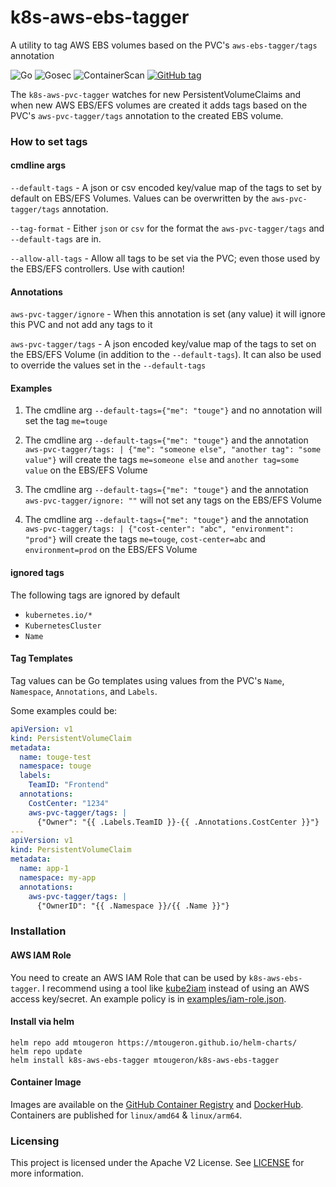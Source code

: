 # k8s-aws-ebs-tagger

A utility to tag AWS EBS volumes based on the PVC's `aws-ebs-tagger/tags` annotation

![Go](https://github.com/mtougeron/k8s-aws-ebs-tagger/workflows/Go/badge.svg) ![Gosec](https://github.com/mtougeron/k8s-aws-ebs-tagger/workflows/Gosec/badge.svg) ![ContainerScan](https://github.com/mtougeron/k8s-aws-ebs-tagger/workflows/ContainerScan/badge.svg) [![GitHub tag](https://img.shields.io/github/v/tag/mtougeron/k8s-aws-ebs-tagger)](https://github.com/mtougeron/k8s-aws-ebs-tagger/tags/)

The `k8s-aws-pvc-tagger` watches for new PersistentVolumeClaims and when new AWS EBS/EFS volumes are created it adds tags based on the PVC's `aws-pvc-tagger/tags` annotation to the created EBS volume.

### How to set tags

#### cmdline args

`--default-tags` - A json or csv encoded key/value map of the tags to set by default on EBS/EFS Volumes. Values can be overwritten by the `aws-pvc-tagger/tags` annotation.

`--tag-format` - Either `json` or `csv` for the format the `aws-pvc-tagger/tags` and `--default-tags` are in.

`--allow-all-tags` - Allow all tags to be set via the PVC; even those used by the EBS/EFS controllers. Use with caution!

#### Annotations

`aws-pvc-tagger/ignore` - When this annotation is set (any value) it will ignore this PVC and not add any tags to it

`aws-pvc-tagger/tags` - A json encoded key/value map of the tags to set on the EBS/EFS Volume (in addition to the `--default-tags`). It can also be used to override the values set in the `--default-tags`

#### Examples

1. The cmdline arg `--default-tags={"me": "touge"}` and no annotation will set the tag `me=touge`

2. The cmdline arg `--default-tags={"me": "touge"}` and the annotation `aws-pvc-tagger/tags: | {"me": "someone else", "another tag": "some value"}` will create the tags `me=someone else` and `another tag=some value` on the EBS/EFS Volume

3. The cmdline arg `--default-tags={"me": "touge"}` and the annotation `aws-pvc-tagger/ignore: ""` will not set any tags on the EBS/EFS Volume

4. The cmdline arg `--default-tags={"me": "touge"}` and the annotation `aws-pvc-tagger/tags: | {"cost-center": "abc", "environment": "prod"}` will create the tags `me=touge`, `cost-center=abc` and `environment=prod` on the EBS/EFS Volume

#### ignored tags

The following tags are ignored by default
- `kubernetes.io/*`
- `KubernetesCluster`
- `Name`

#### Tag Templates

Tag values can be Go templates using values from the PVC's `Name`, `Namespace`, `Annotations`, and `Labels`.

Some examples could be:

```yaml
apiVersion: v1
kind: PersistentVolumeClaim
metadata:
  name: touge-test
  namespace: touge
  labels:
    TeamID: "Frontend"
  annotations:
    CostCenter: "1234"
    aws-pvc-tagger/tags: |
      {"Owner": "{{ .Labels.TeamID }}-{{ .Annotations.CostCenter }}"}
---
apiVersion: v1
kind: PersistentVolumeClaim
metadata:
  name: app-1
  namespace: my-app
  annotations:
    aws-pvc-tagger/tags: |
      {"OwnerID": "{{ .Namespace }}/{{ .Name }}"}
```

### Installation

#### AWS IAM Role

You need to create an AWS IAM Role that can be used by `k8s-aws-ebs-tagger`. I recommend using a tool like [kube2iam](https://github.com/jtblin/kube2iam) instead of using an AWS access key/secret. An example policy is in [examples/iam-role.json](examples/iam-role.json).

#### Install via helm

```
helm repo add mtougeron https://mtougeron.github.io/helm-charts/
helm repo update
helm install k8s-aws-ebs-tagger mtougeron/k8s-aws-ebs-tagger
```

#### Container Image

Images are available on the [GitHub Container Registry](https://github.com/users/mtougeron/packages/container/k8s-aws-ebs-tagger/versions) and [DockerHub](https://hub.docker.com/r/mtougeron/k8s-aws-ebs-tagger). Containers are published for `linux/amd64` & `linux/arm64`.


### Licensing

This project is licensed under the Apache V2 License. See [LICENSE](https://github.com/mtougeron/k8s-aws-ebs-tagger/blob/main/LICENSE) for more information.
